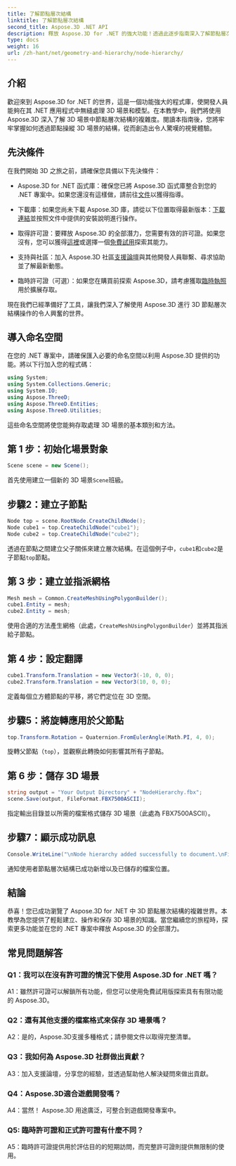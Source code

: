```yaml
---
title: 了解節點層次結構
linktitle: 了解節點層次結構
second_title: Aspose.3D .NET API
description: 釋放 Aspose.3D for .NET 的強大功能！透過此逐步指南深入了解節點層次結構操作。輕鬆創建令人驚嘆的 3D 場景。
type: docs
weight: 16
url: /zh-hant/net/geometry-and-hierarchy/node-hierarchy/
---
```

## 介紹

歡迎來到 Aspose.3D for .NET 的世界，這是一個功能強大的程式庫，使開發人員能夠在其 .NET 應用程式中無縫處理 3D 場景和模型。在本教學中，我們將使用 Aspose.3D 深入了解 3D 場景中節點層次結構的複雜度。閱讀本指南後，您將牢牢掌握如何透過節點操縱 3D 場景的結構，從而創造出令人驚嘆的視覺體驗。

## 先決條件

在我們開始 3D 之旅之前，請確保您具備以下先決條件：

-  Aspose.3D for .NET 函式庫：確保您已將 Aspose.3D 函式庫整合到您的 .NET 專案中。如果您還沒有這樣做，請前往[文件](https://reference.aspose.com/3d/net/)以獲得指導。

- 下載庫：如果您尚未下載 Aspose.3D 庫，請從以下位置取得最新版本：[下載連結](https://releases.aspose.com/3d/net/)並按照文件中提供的安裝說明進行操作。

- 取得許可證：要釋放 Aspose.3D 的全部潛力，您需要有效的許可證。如果您沒有，您可以獲得[這裡](https://purchase.aspose.com/buy)或選擇一個[免費試用](https://releases.aspose.com/)探索其能力。

- 支持與社區：加入 Aspose.3D 社區[支援論壇](https://forum.aspose.com/c/3d/18)與其他開發人員聯繫、尋求協助並了解最新動態。

- 臨時許可證（可選）：如果您在購買前探索 Aspose.3D，請考慮獲取[臨時執照](https://purchase.aspose.com/temporary-license/)用於擴展存取。

現在我們已經準備好了工具，讓我們深入了解使用 Aspose.3D 進行 3D 節點層次結構操作的令人興奮的世界。

## 導入命名空間

在您的 .NET 專案中，請確保匯入必要的命名空間以利用 Aspose.3D 提供的功能。將以下行加入您的程式碼：

```csharp
using System;
using System.Collections.Generic;
using System.IO;
using Aspose.ThreeD;
using Aspose.ThreeD.Entities;
using Aspose.ThreeD.Utilities;
```

這些命名空間將使您能夠存取處理 3D 場景的基本類別和方法。

## 第 1 步：初始化場景對象

```csharp
Scene scene = new Scene();
```

首先使用建立一個新的 3D 場景`Scene`班級。

## 步驟2：建立子節點

```csharp
Node top = scene.RootNode.CreateChildNode();
Node cube1 = top.CreateChildNode("cube1");
Node cube2 = top.CreateChildNode("cube2");
```

透過在節點之間建立父子關係來建立層次結構。在這個例子中，`cube1`和`cube2`是子節點`top`節點。

## 第 3 步：建立並指派網格

```csharp
Mesh mesh = Common.CreateMeshUsingPolygonBuilder();
cube1.Entity = mesh;
cube2.Entity = mesh;
```

使用合適的方法產生網格（此處，`CreateMeshUsingPolygonBuilder`）並將其指派給子節點。

## 第 4 步：設定翻譯

```csharp
cube1.Transform.Translation = new Vector3(-10, 0, 0);
cube2.Transform.Translation = new Vector3(10, 0, 0);
```

定義每個立方體節點的平移，將它們定位在 3D 空間。

## 步驟5：將旋轉應用於父節點

```csharp
top.Transform.Rotation = Quaternion.FromEulerAngle(Math.PI, 4, 0);
```

旋轉父節點（`top`），並觀察此轉換如何影響其所有子節點。

## 第 6 步：儲存 3D 場景

```csharp
string output = "Your Output Directory" + "NodeHierarchy.fbx";
scene.Save(output, FileFormat.FBX7500ASCII);
```

指定輸出目錄並以所需的檔案格式儲存 3D 場景（此處為 FBX7500ASCII）。

## 步驟7：顯示成功訊息

```csharp
Console.WriteLine("\nNode hierarchy added successfully to document.\nFile saved at " + output);
```

通知使用者節點層次結構已成功新增以及已儲存的檔案位置。

## 結論

恭喜！您已成功瀏覽了 Aspose.3D for .NET 中 3D 節點層次結構的複雜世界。本教學為您提供了輕鬆建立、操作和保存 3D 場景的知識。當您繼續您的旅程時，探索更多功能並在您的 .NET 專案中釋放 Aspose.3D 的全部潛力。

## 常見問題解答

### Q1：我可以在沒有許可證的情況下使用 Aspose.3D for .NET 嗎？

A1：雖然許可證可以解鎖所有功能，但您可以使用免費試用版探索具有有限功能的 Aspose.3D。

### Q2：還有其他支援的檔案格式來保存 3D 場景嗎？

A2：是的，Aspose.3D支援多種格式；請參閱文件以取得完整清單。

### Q3：我如何為 Aspose.3D 社群做出貢獻？

A3：加入支援論壇，分享您的經驗，並透過幫助他人解決疑問來做出貢獻。

### Q4：Aspose.3D適合遊戲開發嗎？

A4：當然！ Aspose.3D 用途廣泛，可整合到遊戲開發專案中。

### Q5: 臨時許可證和正式許可證有什麼不同？

A5：臨時許可證提供用於評估目的的短期訪問，而完整許可證則提供無限制的使用。